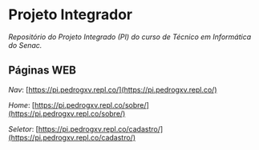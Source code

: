 # Projeto Integrador

_Repositório do Projeto Integrado (PI) do curso de Técnico em Informática do Senac._

## Páginas WEB

*Nav*: [https://pi.pedrogxv.repl.co/](https://pi.pedrogxv.repl.co/)

*Home*: [https://pi.pedrogxv.repl.co/sobre/](https://pi.pedrogxv.repl.co/sobre/)

*Seletor*: [https://pi.pedrogxv.repl.co/cadastro/](https://pi.pedrogxv.repl.co/cadastro/)
